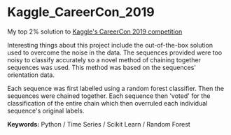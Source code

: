 # Kaggle_CareerCon_2019

My top 2% solution to [Kaggle's CareerCon 2019 competition](https://www.kaggle.com/c/career-con-2019)

Interesting things about this project include the out-of-the-box solution used to overcome the noise in the data. The sequences provided were too noisy to classify accurately so a novel method of chaining together sequences was used. This method was based on the sequences' orientation data.

Each sequence was first labelled using a random forest classifier. Then the sequences were chained together. Each sequence then 'voted' for the classification of the entire chain which then overruled each individual sequence's original labels.

**Keywords:** Python / Time Series / Scikit Learn / Random Forest
